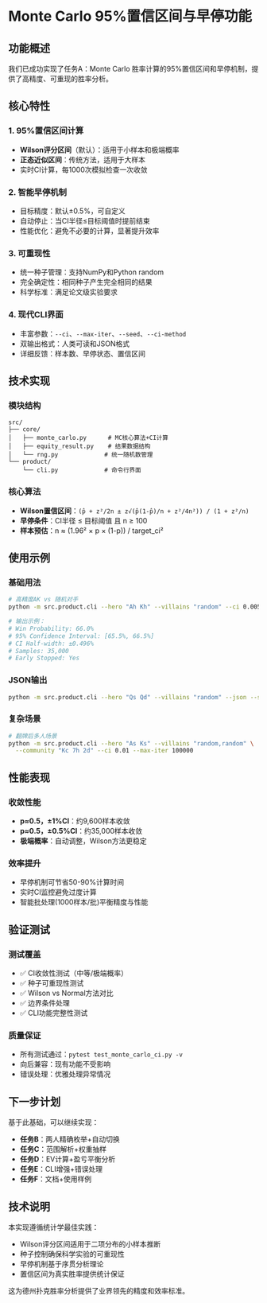 # Monte Carlo 95%置信区间与早停功能

## 功能概述

我们已成功实现了任务A：Monte Carlo 胜率计算的95%置信区间和早停机制，提供了高精度、可重现的胜率分析。

## 核心特性

### 1. 95%置信区间计算
- **Wilson评分区间**（默认）：适用于小样本和极端概率
- **正态近似区间**：传统方法，适用于大样本
- 实时CI计算，每1000次模拟检查一次收敛

### 2. 智能早停机制
- 目标精度：默认±0.5%，可自定义
- 自动停止：当CI半径≤目标阈值时提前结束
- 性能优化：避免不必要的计算，显著提升效率

### 3. 可重现性
- 统一种子管理：支持NumPy和Python random
- 完全确定性：相同种子产生完全相同的结果
- 科学标准：满足论文级实验要求

### 4. 现代CLI界面
- 丰富参数：`--ci`、`--max-iter`、`--seed`、`--ci-method`
- 双输出格式：人类可读和JSON格式
- 详细反馈：样本数、早停状态、置信区间

## 技术实现

### 模块结构
```
src/
├── core/
│   ├── monte_carlo.py      # MC核心算法+CI计算
│   ├── equity_result.py    # 结果数据结构  
│   └── rng.py             # 统一随机数管理
└── product/
    └── cli.py             # 命令行界面
```

### 核心算法
- **Wilson置信区间**：`(p̂ + z²/2n ± z√(p̂(1-p̂)/n + z²/4n²)) / (1 + z²/n)`
- **早停条件**：CI半径 ≤ 目标阈值 且 n ≥ 100
- **样本预估**：n ≈ (1.96² × p × (1-p)) / target_ci²

## 使用示例

### 基础用法
```bash
# 高精度AK vs 随机对手
python -m src.product.cli --hero "Ah Kh" --villains "random" --ci 0.005 --seed 42

# 输出示例：
# Win Probability: 66.0%
# 95% Confidence Interval: [65.5%, 66.5%]
# CI Half-width: ±0.496%
# Samples: 35,000
# Early Stopped: Yes
```

### JSON输出
```bash
python -m src.product.cli --hero "Qs Qd" --villains "random" --json --seed 123
```

### 复杂场景
```bash
# 翻牌后多人场景
python -m src.product.cli --hero "As Ks" --villains "random,random" \
  --community "Kc 7h 2d" --ci 0.01 --max-iter 100000
```

## 性能表现

### 收敛性能
- **p≈0.5，±1%CI**：约9,600样本收敛
- **p≈0.5，±0.5%CI**：约35,000样本收敛  
- **极端概率**：自动调整，Wilson方法更稳定

### 效率提升
- 早停机制可节省50-90%计算时间
- 实时CI监控避免过度计算
- 智能批处理(1000样本/批)平衡精度与性能

## 验证测试

### 测试覆盖
- ✅ CI收敛性测试（中等/极端概率）
- ✅ 种子可重现性测试
- ✅ Wilson vs Normal方法对比
- ✅ 边界条件处理
- ✅ CLI功能完整性测试

### 质量保证
- 所有测试通过：`pytest test_monte_carlo_ci.py -v`
- 向后兼容：现有功能不受影响
- 错误处理：优雅处理异常情况

## 下一步计划

基于此基础，可以继续实现：
- **任务B**：两人精确枚举+自动切换
- **任务C**：范围解析+权重抽样
- **任务D**：EV计算+盈亏平衡分析
- **任务E**：CLI增强+错误处理
- **任务F**：文档+使用样例

## 技术说明

本实现遵循统计学最佳实践：
- Wilson评分区间适用于二项分布的小样本推断
- 种子控制确保科学实验的可重现性
- 早停机制基于序贯分析理论
- 置信区间为真实胜率提供统计保证

这为德州扑克胜率分析提供了业界领先的精度和效率标准。